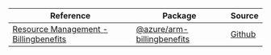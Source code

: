 | Reference | Package | Source |
|---|---|---|
|[Resource Management - Billingbenefits](arm-billingbenefits-readme.md)|[@azure/arm-billingbenefits](https://www.npmjs.com/package/@azure/arm-billingbenefits)|[Github](https://github.com/Azure/azure-sdk-for-js/blob/main/sdk/billingbenefits/arm-billingbenefits)|
